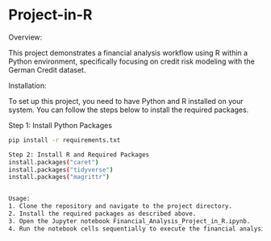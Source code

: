 # Project-in-R


Overview:

This project demonstrates a financial analysis workflow using R within a Python environment, 
specifically focusing on credit risk modeling with the German Credit dataset.


Installation: 

To set up this project, you need to have Python and R installed on your system. You can follow the 
steps below to install the required packages. 

Step 1: Install Python Packages 
```bash 
pip install -r requirements.txt 

Step 2: Install R and Required Packages 
install.packages("caret") 
install.packages("tidyverse") 
install.packages("magrittr")


Usage: 
1. Clone the repository and navigate to the project directory. 
2. Install the required packages as described above. 
3. Open the Jupyter notebook Financial_Analysis_Project_in_R.ipynb. 
4. Run the notebook cells sequentially to execute the financial analysis workflow. 

